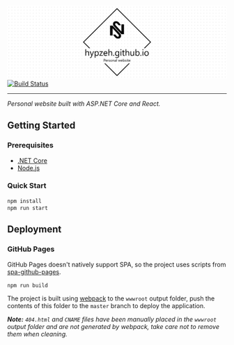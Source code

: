 ![hypzeh.github.io](./docs/assets/project-title.png)
[![Build Status](https://nick-smirnoff.visualstudio.com/hypzeh.github.io/_apis/build/status/hypzeh.github.io-CI?branchName=master-react)](https://nick-smirnoff.visualstudio.com/hypzeh.github.io/_build/latest?definitionId=17&branchName=master-react)

---

_Personal website built with ASP.NET Core and React._

## Getting Started

### Prerequisites

- [.NET Core](https://dotnet.microsoft.com/download/dotnet-core/2.2)
- [Node.js](https://nodejs.org/en/download/)

### Quick Start

```shell
npm install
npm run start
```

## Deployment

### GitHub Pages

GitHub Pages doesn't natively support SPA, so the project uses scripts from [spa-github-pages](https://github.com/rafrex/spa-github-pages).

```shell
npm run build
```

The project is built using [webpack](https://webpack.js.org/) to the `wwwroot` output folder, push the contents of this folder to the `master` branch to deploy the application.

_**Note:** `404.html` and `CNAME` files have been manually placed in the `wwwroot` output folder and are not generated by webpack, take care not to remove them when cleaning._
